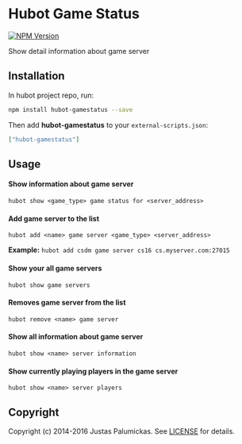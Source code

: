 # Hubot Game Status

[![NPM Version](https://img.shields.io/npm/v/hubot-gamestatus.svg?maxAge=2592000&style=flat-square)][npmjs]

Show detail information about game server


## Installation

In hubot project repo, run:

```sh
npm install hubot-gamestatus --save
```

Then add **hubot-gamestatus** to your `external-scripts.json`:

```json
["hubot-gamestatus"]
```

## Usage

#### Show information about game server
`hubot show <game_type> game status for <server_address>`

#### Add game server to the list
`hubot add <name> game server <game_type> <server_address>`

**Example:** `hubot add csdm game server cs16 cs.myserver.com:27015`

#### Show your all game servers
`hubot show game servers`

#### Removes game server from the list
`hubot remove <name> game server`

#### Show all information about game server
`hubot show <name> server information`

#### Show currently playing players in the game server
`hubot show <name> server players`

## Copyright
Copyright (c) 2014-2016 Justas Palumickas.
See [LICENSE][license] for details.

[npmjs]: https://www.npmjs.com/package/hubot-gamestatus
[license]: https://raw.githubusercontent.com/jpalumickas/hubot-gamestatus/master/LICENSE
